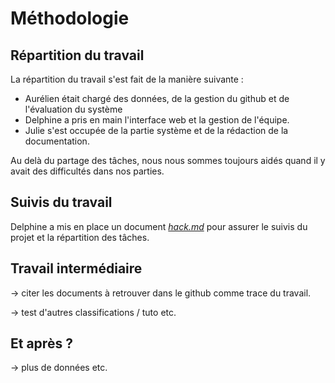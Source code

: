# Méthodologie 

## Répartition du travail 

La répartition du travail s'est fait de la manière suivante : 
- Aurélien était chargé des données, de la gestion du github et de l'évaluation du système 
- Delphine a pris en main l'interface web et la gestion de l'équipe.
- Julie s'est occupée de la partie système et de la rédaction de la documentation. 

Au delà du partage des tâches, nous nous sommes toujours aidés quand il y avait des difficultés dans nos parties. 

## Suivis du travail 

Delphine a mis en place un document [*hack.md*](https://hackmd.io/13aKsikiTVmVB0Kd4qSuYw?both) pour assurer le suivis du projet et la répartition des tâches. 

## Travail intermédiaire

-> citer les documents à retrouver dans le github comme trace du travail. 

-> test d'autres classifications / tuto etc. 

## Et après ? 

-> plus de données etc. 
